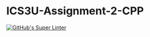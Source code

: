 # ICS3U-Assignment-2-CPP

[![GitHub's Super Linter](https://github.com/liam-fletcher1/ICS3U-Assignment-2-CPP/workflows/GitHub's%20Super%20Linter/badge.svg)](https://github.com/liam-fletcher1/ICS3U-Assignment-2-CPP/actions) 
